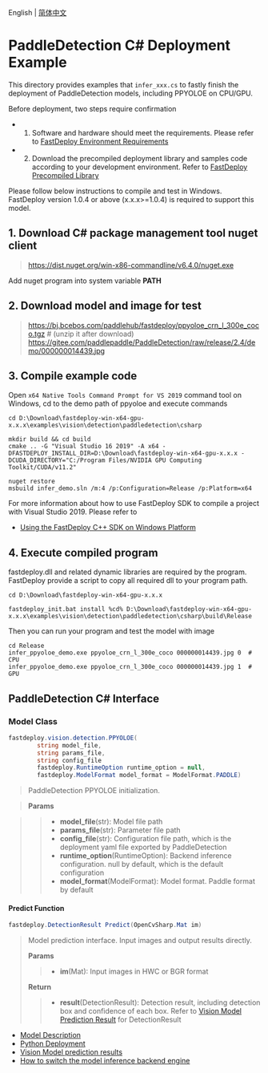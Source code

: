English | [简体中文](README_CN.md)
# PaddleDetection C# Deployment Example

This directory provides examples that `infer_xxx.cs` to fastly finish the deployment of PaddleDetection models, including PPYOLOE on CPU/GPU.

Before deployment, two steps require confirmation

- 1. Software and hardware should meet the requirements. Please refer to [FastDeploy Environment Requirements](../../../../../docs/en/build_and_install/download_prebuilt_libraries.md)  
- 2.  Download the precompiled deployment library and samples code according to your development environment. Refer to [FastDeploy Precompiled Library](../../../../../docs/en/build_and_install/download_prebuilt_libraries.md)

Please follow below instructions to compile and test in Windows. FastDeploy version 1.0.4 or above (x.x.x>=1.0.4) is required to support this model.

## 1. Download C# package management tool nuget client
> https://dist.nuget.org/win-x86-commandline/v6.4.0/nuget.exe

Add nuget program into system variable **PATH**

## 2. Download model and image for test
> https://bj.bcebos.com/paddlehub/fastdeploy/ppyoloe_crn_l_300e_coco.tgz # (unzip it after download)
> https://gitee.com/paddlepaddle/PaddleDetection/raw/release/2.4/demo/000000014439.jpg

## 3. Compile example code

Open `x64 Native Tools Command Prompt for VS 2019` command tool on Windows, cd to the demo path of ppyoloe and execute commands

```shell
cd D:\Download\fastdeploy-win-x64-gpu-x.x.x\examples\vision\detection\paddledetection\csharp

mkdir build && cd build
cmake .. -G "Visual Studio 16 2019" -A x64 -DFASTDEPLOY_INSTALL_DIR=D:\Download\fastdeploy-win-x64-gpu-x.x.x -DCUDA_DIRECTORY="C:/Program Files/NVIDIA GPU Computing Toolkit/CUDA/v11.2"

nuget restore
msbuild infer_demo.sln /m:4 /p:Configuration=Release /p:Platform=x64
```

For more information about how to use FastDeploy SDK to compile a project with Visual Studio 2019. Please refer to
- [Using the FastDeploy C++ SDK on Windows Platform](../../../../../docs/en/faq/use_sdk_on_windows.md)

## 4. Execute compiled program
fastdeploy.dll and related dynamic libraries are required by the program. FastDeploy provide a script to copy all required dll to your program path.

```shell
cd D:\Download\fastdeploy-win-x64-gpu-x.x.x

fastdeploy_init.bat install %cd% D:\Download\fastdeploy-win-x64-gpu-x.x.x\examples\vision\detection\paddledetection\csharp\build\Release
```
Then you can run your program and test the model with image

```shell
cd Release
infer_ppyoloe_demo.exe ppyoloe_crn_l_300e_coco 000000014439.jpg 0  # CPU
infer_ppyoloe_demo.exe ppyoloe_crn_l_300e_coco 000000014439.jpg 1  # GPU
```

## PaddleDetection C# Interface

### Model Class

```c#
fastdeploy.vision.detection.PPYOLOE(
        string model_file,
        string params_file,
        string config_file
        fastdeploy.RuntimeOption runtime_option = null,
        fastdeploy.ModelFormat model_format = ModelFormat.PADDLE)
```

> PaddleDetection PPYOLOE initialization.

> **Params**

>> * **model_file**(str): Model file path
>> * **params_file**(str): Parameter file path
>> * **config_file**(str): Configuration file path, which is the deployment yaml file exported by PaddleDetection
>> * **runtime_option**(RuntimeOption): Backend inference configuration. null by default, which is the default configuration
>> * **model_format**(ModelFormat): Model format. Paddle format by default

#### Predict Function

```c#
fastdeploy.DetectionResult Predict(OpenCvSharp.Mat im)
```

> Model prediction interface. Input images and output results directly.
>
> **Params**
>
>> * **im**(Mat): Input images in HWC or BGR format
>
> **Return**
>
>> * **result**(DetectionResult): Detection result, including detection box and confidence of each box. Refer to [Vision Model Prediction Result](../../../../../docs/api/vision_results/) for DetectionResult

- [Model Description](../../)
- [Python Deployment](../python)
- [Vision Model prediction results](../../../../../docs/api/vision_results/)
- [How to switch the model inference backend engine](../../../../../docs/en/faq/how_to_change_backend.md)
